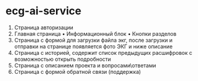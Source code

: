 # ecg-ai-service
1)  Страница авторизации
2)  Главная страница
•  Информационный блок
•  Кнопки разделов
3)  Страница с формой для загрузки файла экг, после загрузки и отправки на странице появляется фото ЭКГ и ниже описание
4)  Страница с историей, содержит список предыдущих расшифровок с возможностью открыть подробности
5)  Страница с описанием проекта и вопросами\ответами
6)  Страница с формой обратной связи (поддержка)
